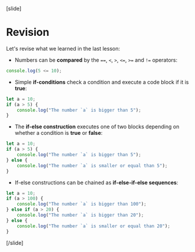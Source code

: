 [slide]
# Revision
Let's revise what we learned in the last lesson:

- Numbers can be **compared** by the `==`, `<`, `>`, `<=`, `>=` and `!=` operators:

```js live
console.log(5 <= 10);  
```

- Simple **if-conditions** check a condition and execute a code block if it is **true**:

```js live
let a = 10;
if (a > 5) {
    console.log("The number `a` is bigger than 5");
}
```

- The **if-else construction** executes one of two blocks depending on whether a condition is **true** or **false**:

```js live
let a = 10;
if (a > 5) {
    console.log("The number `a` is bigger than 5");
} else {
    console.log("The number `a` is smaller or equal than 5");
}
```

- If-else constructions can be chained as **if-else-if-else sequences**:

```js live
let a = 10;
if (a > 100) {
    console.log("The number `a` is bigger than 100");
} else if (a > 20) {
    console.log("The number `a` is bigger than 20");
} else {
    console.log("The number `a` is smaller or equal than 20");
}
```
[/slide]
